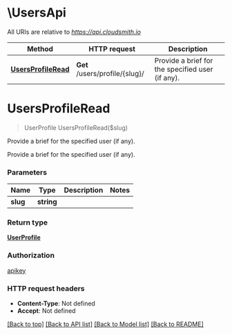 # \UsersApi

All URIs are relative to *https://api.cloudsmith.io*

Method | HTTP request | Description
------------- | ------------- | -------------
[**UsersProfileRead**](UsersApi.md#UsersProfileRead) | **Get** /users/profile/{slug}/ | Provide a brief for the specified user (if any).


# **UsersProfileRead**
> UserProfile UsersProfileRead($slug)

Provide a brief for the specified user (if any).

Provide a brief for the specified user (if any).


### Parameters

Name | Type | Description  | Notes
------------- | ------------- | ------------- | -------------
 **slug** | **string**|  | 

### Return type

[**UserProfile**](UserProfile.md)

### Authorization

[apikey](../README.md#apikey)

### HTTP request headers

 - **Content-Type**: Not defined
 - **Accept**: Not defined

[[Back to top]](#) [[Back to API list]](../README.md#documentation-for-api-endpoints) [[Back to Model list]](../README.md#documentation-for-models) [[Back to README]](../README.md)

